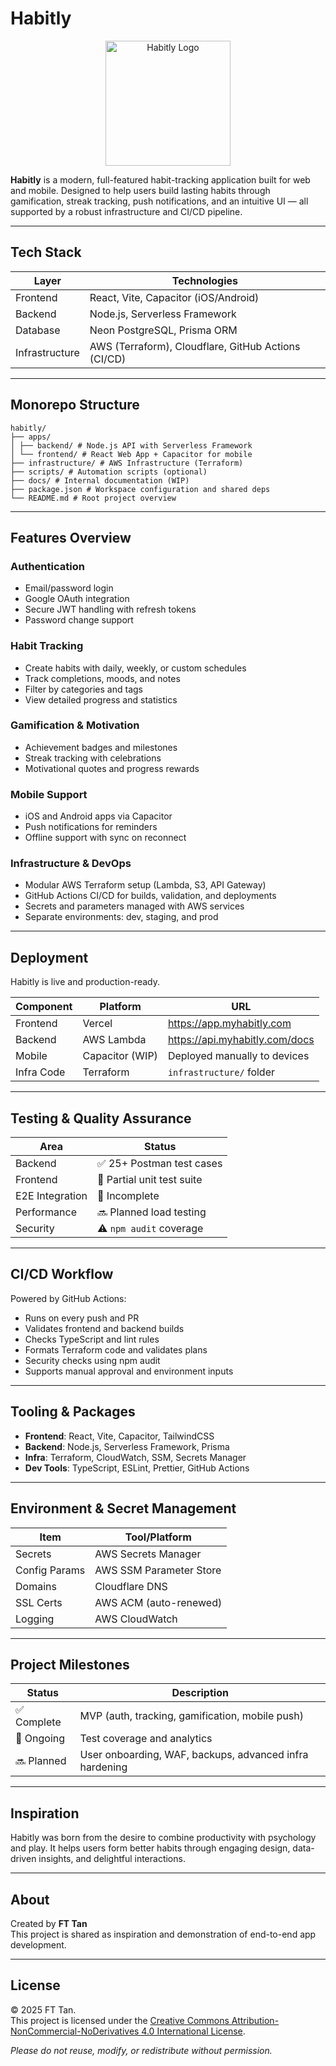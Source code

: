 # Habitly

<p align="center">
  <img src="https://cpfcwrekrexf3svp.public.blob.vercel-storage.com/Habitly%20%281%29-dy56MiVjYrE8bEigVjR44tCpW6J9ET.png" alt="Habitly Logo" width="200"/>
</p>


**Habitly** is a modern, full-featured habit-tracking application built for web and mobile. Designed to help users build lasting habits through gamification, streak tracking, push notifications, and an intuitive UI — all supported by a robust infrastructure and CI/CD pipeline.

---

## Tech Stack

| Layer          | Technologies                                        |
| -------------- | --------------------------------------------------- |
| Frontend       | React, Vite, Capacitor (iOS/Android)                |
| Backend        | Node.js, Serverless Framework                       |
| Database       | Neon PostgreSQL, Prisma ORM                         |
| Infrastructure | AWS (Terraform), Cloudflare, GitHub Actions (CI/CD) |

---

## Monorepo Structure

```
habitly/
├── apps/
│ ├── backend/ # Node.js API with Serverless Framework
│ └── frontend/ # React Web App + Capacitor for mobile
├── infrastructure/ # AWS Infrastructure (Terraform)
├── scripts/ # Automation scripts (optional)
├── docs/ # Internal documentation (WIP)
├── package.json # Workspace configuration and shared deps
└── README.md # Root project overview
```

---

## Features Overview

### Authentication

- Email/password login
- Google OAuth integration
- Secure JWT handling with refresh tokens
- Password change support

### Habit Tracking

- Create habits with daily, weekly, or custom schedules
- Track completions, moods, and notes
- Filter by categories and tags
- View detailed progress and statistics

### Gamification & Motivation

- Achievement badges and milestones
- Streak tracking with celebrations
- Motivational quotes and progress rewards

### Mobile Support

- iOS and Android apps via Capacitor
- Push notifications for reminders
- Offline support with sync on reconnect

### Infrastructure & DevOps

- Modular AWS Terraform setup (Lambda, S3, API Gateway)
- GitHub Actions CI/CD for builds, validation, and deployments
- Secrets and parameters managed with AWS services
- Separate environments: dev, staging, and prod

---

## Deployment

Habitly is live and production-ready.

| Component  | Platform        | URL                            |
| ---------- | --------------- | ------------------------------ |
| Frontend   | Vercel          | https://app.myhabitly.com      |
| Backend    | AWS Lambda      | https://api.myhabitly.com/docs |
| Mobile     | Capacitor (WIP) | Deployed manually to devices   |
| Infra Code | Terraform       | `infrastructure/` folder       |

---

## Testing & Quality Assurance

| Area            | Status                     |
| --------------- | -------------------------- |
| Backend         | ✅ 25+ Postman test cases  |
| Frontend        | 🚧 Partial unit test suite |
| E2E Integration | 🚧 Incomplete              |
| Performance     | 🔜 Planned load testing    |
| Security        | ⚠️ `npm audit` coverage    |

---

## CI/CD Workflow

Powered by GitHub Actions:

- Runs on every push and PR
- Validates frontend and backend builds
- Checks TypeScript and lint rules
- Formats Terraform code and validates plans
- Security checks using npm audit
- Supports manual approval and environment inputs

---

## Tooling & Packages

- **Frontend**: React, Vite, Capacitor, TailwindCSS
- **Backend**: Node.js, Serverless Framework, Prisma
- **Infra**: Terraform, CloudWatch, SSM, Secrets Manager
- **Dev Tools**: TypeScript, ESLint, Prettier, GitHub Actions

---

## Environment & Secret Management

| Item          | Tool/Platform           |
| ------------- | ----------------------- |
| Secrets       | AWS Secrets Manager     |
| Config Params | AWS SSM Parameter Store |
| Domains       | Cloudflare DNS          |
| SSL Certs     | AWS ACM (auto-renewed)  |
| Logging       | AWS CloudWatch          |

---

## Project Milestones

| Status      | Description                                             |
| ----------- | ------------------------------------------------------- |
| ✅ Complete | MVP (auth, tracking, gamification, mobile push)         |
| 🔄 Ongoing  | Test coverage and analytics                             |
| 🔜 Planned  | User onboarding, WAF, backups, advanced infra hardening |

---

## Inspiration

Habitly was born from the desire to combine productivity with psychology and play. It helps users form better habits through engaging design, data-driven insights, and delightful interactions.

---

## About

Created by **FT Tan**  
This project is shared as inspiration and demonstration of end-to-end app development.

---

## License

© 2025 FT Tan.  
This project is licensed under the [Creative Commons Attribution-NonCommercial-NoDerivatives 4.0 International License](https://creativecommons.org/licenses/by-nc-nd/4.0/).

_Please do not reuse, modify, or redistribute without permission._

